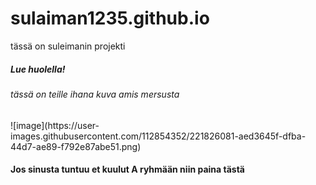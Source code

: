 # sulaiman1235.github.io
tässä on suleimanin projekti
<h5> Lue huolella! </h5>	
<h6>tässä on teille ihana kuva amis mersusta </h6>	
![image](https://user-images.githubusercontent.com/112854352/221826081-aed3645f-dfba-44d7-ae89-f792e87abe51.png)
<h4>Jos sinusta tuntuu et kuulut A ryhmään niin paina tästä </h4>
